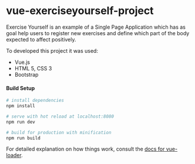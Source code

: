 # vue-exerciseyourself-project

Exercise Yourself is an example of a Single Page Application which has as goal help users to register new exercises and define which part of the body expected to affect positively. 

To developed this project it was used:

- Vue.js
- HTML 5, CSS 3
- Bootstrap

#### Build Setup

``` bash
# install dependencies
npm install

# serve with hot reload at localhost:8080
npm run dev

# build for production with minification
npm run build
```

For detailed explanation on how things work, consult the [docs for vue-loader](http://vuejs.github.io/vue-loader).
